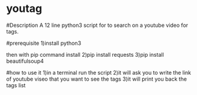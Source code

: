 # youtag

#Description
A 12 line python3 script for to search on a youtube video for tags.

#prerequisite
1)install python3

then with pip command install
2)pip install requests
3)pip install beautifulsoup4


#how to use it 
1)in a terminal run the script 
2)it will ask you to write the link of youtube viseo that you want to see the tags 
3)it will print you back the tags list 
